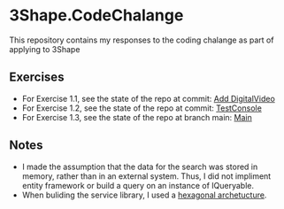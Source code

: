 # 3Shape.CodeChalange

This repository contains my responses to the coding chalange as part of applying to 3Shape

## Exercises

- For Exercise 1.1, see the state of the repo at commit: [Add DigitalVideo](https://github.com/sotetos/3Shape.CodeChalange/tree/260b188302e191a72623ad662301f21211d6729f/src/3Shape.CodeChallange)
- For Exercise 1.2, see the state of the repo at commit: [TestConsole](https://github.com/sotetos/3Shape.CodeChalange/tree/6723c6ce8aa59f025f79c600f3e4ee28e65f92c2/src/3Shape.CodeChallange)
- For Exercise 1.3, see the state of the repo at branch main: [Main](https://github.com/sotetos/3Shape.CodeChalange/tree/main/src/3Shape.CodeChallange)

## Notes

- I made the assumption that the data for the search was stored in memory, rather than in an external system. Thus, I did not impliment entity framework or build a query on an instance of IQueryable<T>.
- When buliding the service library, I used a [hexagonal archetucture](https://en.wikipedia.org/wiki/Hexagonal_architecture_(software)).